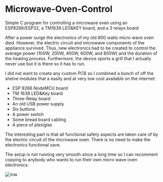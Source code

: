 # Microwave-Oven-Control
Simple C program for controlling a microwave oven using an ESP8266/ESP32, a TM1638 LED&amp;KEY board, and a 3 relays board

After a power surge the electronics of my old 800 watts micro wave oven died. However, the electric circuit and microwave components of the appliance survived. Thus, new electronics had to be created to control the average power (100W, 200W, 400W, 600W, and 800W) and the duration of the heating process. Furthermore, the device sports a grill that I actually never use but it is there so it has to run.

I did not want to create any custom PCB so I combined a bunch of off the shelve modules that a easily and at very low cost available on the internet:
- ESP 8266 NodeMCU board
- TM 1638 LED&Key board
- Three-Relay board
- An old USB power supply
- Six buttons
- A power switch
- Some bread board cabling
- A piece of plexiglas 

The interesting part is that all functional safety aspects are taken care of by the electric circuit of the microwave oven. There is no need to make the electronics functional save.

The setup is not running very smooth since a long time so I can recomment copying to anybody who wants to run their own micro wave oven electronics.

![mw](https://github.com/user-attachments/assets/64d40f81-95f6-4380-bd15-08df3b3603f4)
